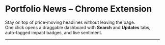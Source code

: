# Portfolio News – Chrome Extension

Stay on top of price-moving headlines without leaving the page.  
One click opens a draggable dashboard with **Search** and **Updates** tabs, auto-tagged impact badges, and live sentiment.

---
